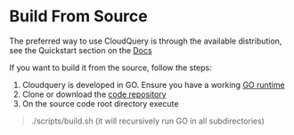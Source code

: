 # Build From Source

The preferred way to use CloudQuery is through the available distribution, see the Quickstart section on the [Docs](https://www.cloudquery.io/docs)

If you want to build it from the source, follow the steps:

1. Cloudquery is developed in GO. Ensure you have a working [GO runtime](https://go.dev/)
2. Clone or download the [code repository](https://github.com/cloudquery/cloudquery)
3. On the source code root directory execute
>./scripts/build.sh
(it will recursively run GO in all subdirectories)


